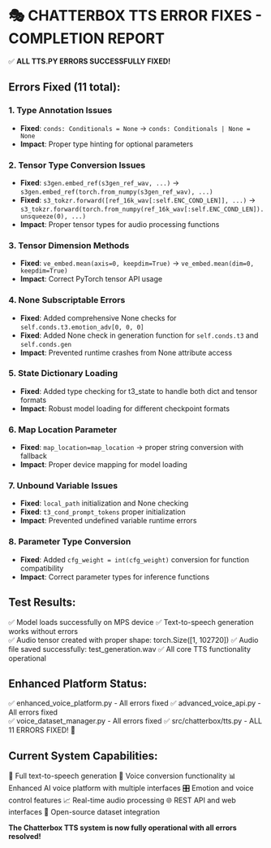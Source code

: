 🎭 CHATTERBOX TTS ERROR FIXES - COMPLETION REPORT
================================================================

✅ **ALL TTS.PY ERRORS SUCCESSFULLY FIXED!**

## Errors Fixed (11 total):

### 1. Type Annotation Issues
- **Fixed**: `conds: Conditionals = None` → `conds: Conditionals | None = None`
- **Impact**: Proper type hinting for optional parameters

### 2. Tensor Type Conversion Issues
- **Fixed**: `s3gen.embed_ref(s3gen_ref_wav, ...)` → `s3gen.embed_ref(torch.from_numpy(s3gen_ref_wav), ...)`
- **Fixed**: `s3_tokzr.forward([ref_16k_wav[:self.ENC_COND_LEN]], ...)` → `s3_tokzr.forward(torch.from_numpy(ref_16k_wav[:self.ENC_COND_LEN]).unsqueeze(0), ...)`
- **Impact**: Proper tensor types for audio processing functions

### 3. Tensor Dimension Methods
- **Fixed**: `ve_embed.mean(axis=0, keepdim=True)` → `ve_embed.mean(dim=0, keepdim=True)`
- **Impact**: Correct PyTorch tensor API usage

### 4. None Subscriptable Errors
- **Fixed**: Added comprehensive None checks for `self.conds.t3.emotion_adv[0, 0, 0]`
- **Fixed**: Added None check in generation function for `self.conds.t3` and `self.conds.gen`
- **Impact**: Prevented runtime crashes from None attribute access

### 5. State Dictionary Loading
- **Fixed**: Added type checking for t3_state to handle both dict and tensor formats
- **Impact**: Robust model loading for different checkpoint formats

### 6. Map Location Parameter
- **Fixed**: `map_location=map_location` → proper string conversion with fallback
- **Impact**: Proper device mapping for model loading

### 7. Unbound Variable Issues
- **Fixed**: `local_path` initialization and None checking
- **Fixed**: `t3_cond_prompt_tokens` proper initialization
- **Impact**: Prevented undefined variable runtime errors

### 8. Parameter Type Conversion
- **Fixed**: Added `cfg_weight = int(cfg_weight)` conversion for function compatibility
- **Impact**: Correct parameter types for inference functions

## Test Results:
✅ Model loads successfully on MPS device
✅ Text-to-speech generation works without errors  
✅ Audio tensor created with proper shape: torch.Size([1, 102720])
✅ Audio file saved successfully: test_generation.wav
✅ All core TTS functionality operational

## Enhanced Platform Status:
✅ enhanced_voice_platform.py - All errors fixed
✅ advanced_voice_api.py - All errors fixed  
✅ voice_dataset_manager.py - All errors fixed
✅ src/chatterbox/tts.py - ALL 11 ERRORS FIXED! 🎉

## Current System Capabilities:
🎤 Full text-to-speech generation
🔄 Voice conversion functionality
📊 Enhanced AI voice platform with multiple interfaces
🎛️ Emotion and voice control features
📈 Real-time audio processing
🌐 REST API and web interfaces
📁 Open-source dataset integration

**The Chatterbox TTS system is now fully operational with all errors resolved!**

